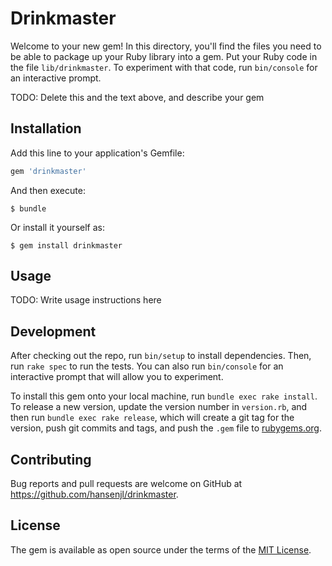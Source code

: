 # Drinkmaster

Welcome to your new gem! In this directory, you'll find the files you need to be able to package up your Ruby library into a gem. Put your Ruby code in the file `lib/drinkmaster`. To experiment with that code, run `bin/console` for an interactive prompt.

TODO: Delete this and the text above, and describe your gem

## Installation

Add this line to your application's Gemfile:

```ruby
gem 'drinkmaster'
```

And then execute:

    $ bundle

Or install it yourself as:

    $ gem install drinkmaster

## Usage

TODO: Write usage instructions here

## Development

After checking out the repo, run `bin/setup` to install dependencies. Then, run `rake spec` to run the tests. You can also run `bin/console` for an interactive prompt that will allow you to experiment.

To install this gem onto your local machine, run `bundle exec rake install`. To release a new version, update the version number in `version.rb`, and then run `bundle exec rake release`, which will create a git tag for the version, push git commits and tags, and push the `.gem` file to [rubygems.org](https://rubygems.org).

## Contributing

Bug reports and pull requests are welcome on GitHub at https://github.com/hansenjl/drinkmaster.

## License

The gem is available as open source under the terms of the [MIT License](https://opensource.org/licenses/MIT).
